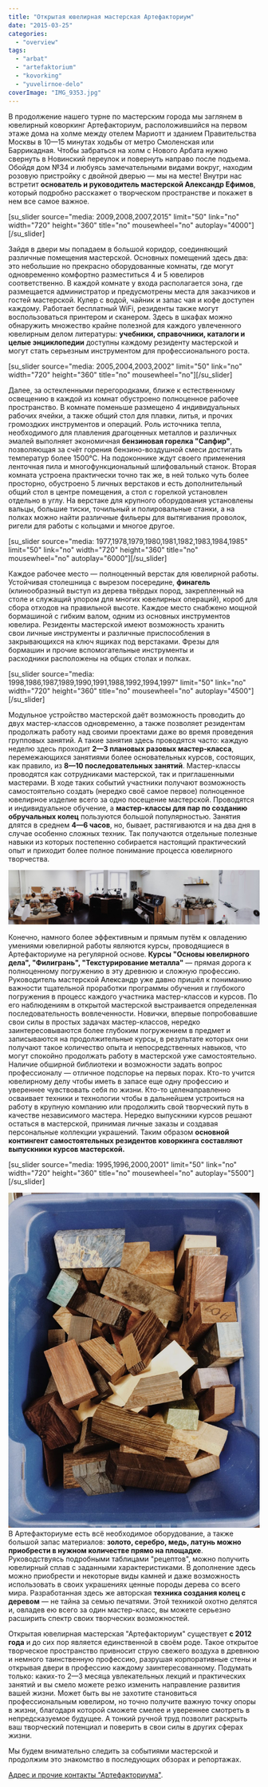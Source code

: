 ```yaml
---
title: "Открытая ювелирная мастерская Артефакториум"
date: "2015-03-25"
categories:
  - "overview"
tags:
  - "arbat"
  - "artefaktorium"
  - "kovorking"
  - "yuvelirnoe-delo"
coverImage: "IMG_9353.jpg"
---
```


В продолжение нашего турне по мастерским города мы заглянем в ювелирный коворкинг Артефакториум, расположившийся на первом этаже дома на холме между отелем Мариотт и зданием Правительства Москвы в 10—15 минутах ходьбы от метро Смоленская или Баррикадная. Чтобы забраться на холм с Нового Арбата нужно свернуть в Новинский переулок и повернуть направо после подъема. Обойдя дом №34 и любуясь замечательными видами вокруг, находим розовую пристройку с двойной дверью — мы на месте! Внутри нас встретит **основатель и руководитель мастерской Александр Ефимов**, который подробно расскажет о творческом пространстве и покажет в нем все самое важное.

\[su_slider source="media: 2009,2008,2007,2015" limit="50" link="no" width="720" height="360" title="no" mousewheel="no" autoplay="4000"\]\[/su_slider\]

Зайдя в двери мы попадаем в большой коридор, соединяющий различные помещения мастерской. Основных помещений здесь два: это небольшие но прекрасно оборудованные комнаты, где могут одновременно комфортно разместиться 4 и 5 ювелиров соответственно. В каждой комнате у входа располагается зона, где размещается администратор и предусмотрены места для заказчиков и гостей мастерской. Кулер с водой, чайник и запас чая и кофе доступен каждому. Работает бесплатный WiFi, резиденты также могут воспользоваться принтером и сканером. Здесь в шкафах можно обнаружить множество крайне полезной для каждого увлеченного ювелирным делом литературы: **учебники, справочники, каталоги и целые энциклопедии** доступны каждому резиденту мастерской и могут стать серьезным инструментом для профессионального роста.

\[su_slider source="media: 2005,2004,2003,2002" limit="50" link="no" width="720" height="360" title="no" mousewheel="no"\]\[/su_slider\]

Далее, за остекленными перегородками, ближе к естественному освещению в каждой из комнат обустроено полноценное рабочее пространство. В комнате поменьше размещено 4 индивидуальных рабочих ячейки, а также общий стол для плавки, литья, и прочих громоздких инструментов и операций. Роль источника тепла, необходимого для плавления драгоценных металлов и различных эмалей выполняет экономичная **бензиновая горелка "Сапфир"**, позволяющая за счёт горения бензино-воздушной смеси достигать температур более 1500°С. На подоконнике ждут своего применения ленточная пила и многофункциональный шлифовальный станок. Вторая комната устроена практически точно так же, в ней только чуть более просторно, обустроено 5 личных верстаков и есть дополнительный общий стол в центре помещения, а стол с горелкой установлен отдельно в углу. На верстаке для крупного оборудования установлены вальцы, большие тиски, точильный и полировальные станки, а на полках можно найти различные фильеры для вытягивания проволок, ригели для работы с кольцами и многое другое.

\[su_slider source="media: 1977,1978,1979,1980,1981,1982,1983,1984,1985" limit="50" link="no" width="720" height="360" title="no" mousewheel="no" autoplay="6000"\]\[/su_slider\]

Каждое рабочее место — полноценный верстак для ювелирной работы. Устойчивая столешница с вырезом посередине, **финагель** (клинообразный выступ из дерева твёрдых пород, закрепленный на столе и служащий упором для многих ювелирных операций), короб для сбора отходов на правильной высоте. Каждое место снабжено мощной бормашиной с гибким валом, одним из основных инструментов ювелира. Резиденты мастерской имеют возможность хранить свои личные инструменты и различные приспособления в закрывающихся на ключ ящиках под верстаками. Фрезы для бормашин и прочие вспомогательные инструменты и расходники расположены на общих столах и полках.

\[su_slider source="media: 1998,1986,1987,1989,1990,1991,1988,1992,1994,1997" limit="50" link="no" width="720" height="360" title="no" mousewheel="no" autoplay="4500"\]\[/su_slider\]

Модульное устройство мастерской даёт возможность проводить до двух мастер-классов одновременно, а также позволяет резидентам продолжать работу над своими проектами даже во время проведения групповых занятий. А такие занятия здесь проводятся часто: каждую неделю здесь проходит **2—3 плановых разовых мастер-класса**, перемежающихся занятиями более основательных курсов, состоящих, как правило, из **8—10 последовательных занятий**. Мастер-классы проводятся как сотрудниками мастерской, так и приглашенными мастерами. В ходе таких событий участники получают возможность самостоятельно создать (нередко своё самое первое) полноценное ювелирное изделие всего за одно посещение мастерской. Проводятся и индивидуальное обучение, а **мастер-классы для пар по созданию обручальных колец** пользуются большой популярностью. Занятия длятся в среднем **4—6 часов**, но, бывает, растягиваются и на два дня в случае особенно сложных техник. Так получаются отдельные полезные навыки из которых постепенно собирается настоящий практический опыт и приходит более полное понимание процесса ювелирного творчества.

![Processed with VSCOcam with m5 preset](./images/IMG_9360.jpg)

Конечно, намного более эффективным и прямым путём к овладению умениями ювелирной работы являются курсы, проводящиеся в Артефакториуме на регулярной основе. **Курсы "Основы ювелирного дела", "Филигрань", "Текстурирование металла"** — прямая дорога к полноценному погружению в эту древнюю и сложную профессию. Руководитель мастерской Александр уже давно пришёл к пониманию важности тщательной проработки программы обучения и глубокого погружения в процесс каждого участника мастер-классов и курсов. По его наблюдениям в открытой мастерской выстраивается определенная последовательность вовлеченности. Новички, впервые попробовавшие свои силы в простых задачах мастер-классов, нередко заинтересовываются более глубоким погружением в предмет и записываются на продолжительные курсы, в результате которых они получают такое количество опыта и непосредственных навыков, что могут спокойно продолжать работу в мастерской уже самостоятельно. Наличие обширной библиотеки и возможности задать вопрос профессионалу — отличное подспорье на первых порах. Кто-то учится ювелирному делу чтобы иметь в запасе еще одну профессию и увереннее чувствовать себя по жизни. Кто-то целенаправленно осваивает техники и технологии чтобы в дальнейшем устроиться на работу в крупную компанию или продолжить свой творческий путь в качестве независимого мастера. Нередко выпускники курсов решают остаться в мастерской, принимая личные заказы и создавая персональные коллекции украшений. Таким образом **основной контингент самостоятельных резидентов коворкинга составляют выпускники курсов мастерской.**

\[su_slider source="media: 1995,1996,2000,2001" limit="50" link="no" width="720" height="360" title="no" mousewheel="no" autoplay="5500"\]\[/su_slider\]

[![Processed with VSCOcam with m5 preset](./images/IMG_9338.jpg)](http://ooley.ru/wp-content/uploads/2015/03/IMG_9338.jpg)В Артефакториуме есть всё необходимое оборудование, а также большой запас материалов: **золото, серебро, медь, латунь можно приобрести в нужном количестве прямо на площадке**. Руководствуясь подробными таблицами "рецептов", можно получить ювелирный сплав с заданными характеристиками. В дополнение здесь можно приобрести и некоторые виды камней и даже возможность использовать в своих украшениях ценные породы дерева со всего мира. Разработанная здесь же авторская **техника создания колец с деревом** — не тайна за семью печатями. Этой техникой охотно делятся и, овладев ею всего за один мастер-класс, вы можете серьезно расширить спектр своих творческих возможностей.

Открытая ювелирная мастерская "Артефакториум" существует **с 2012 года** и до сих пор является единственной в своём роде. Такое открытое творческое пространство привносит струю свежего воздуха в древнюю и немного таинственную профессию, разрушая корпоративные стены и открывая двери в профессию каждому заинтересованному. Подумать только: каких-то 2—3 месяца увлекательных лекций и практических занятий и вы смело можете резко изменить направление развития вашей жизни. Может быть вы не захотите становиться профессиональным ювелиром, но точно получите важную точку опоры в жизни, благодаря которой сможете смелее и увереннее смотреть в непредсказуемое будущее. А тонкий ручной труд позволит раскрыть ваш творческий потенциал и поверить в свои силы в других сферах жизни.

Мы будем внимательно следить за событиями мастерской и продолжим это знакомство в последующих обзорах и репортажах.

[Адрес и прочие контакты "Артефакториума"](http://ooley.ru/places/artefaktorium/ "Артефакториум").
